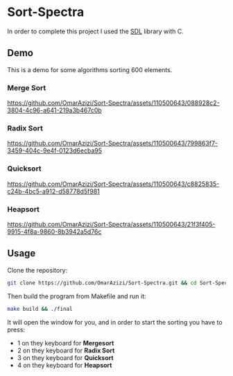 # Sort-Spectra
In order to complete this project I used the [SDL](https://www.libsdl.org/) library with C.

## Demo 
This is a demo for some algorithms sorting 600 elements.

### Merge Sort

https://github.com/OmarAzizi/Sort-Spectra/assets/110500643/088928c2-3804-4c96-a641-219a3b467c0b

### Radix Sort

https://github.com/OmarAzizi/Sort-Spectra/assets/110500643/799863f7-3459-404c-9e4f-0123d6ecba95

### Quicksort

https://github.com/OmarAzizi/Sort-Spectra/assets/110500643/c8825835-c24b-4bc5-a912-d58778d5f981

### Heapsort

https://github.com/OmarAzizi/Sort-Spectra/assets/110500643/21f3f405-9915-4f8a-9860-8b3942a5d76c

## Usage
Clone the repository:
```bash
git clone https://github.com/OmarAzizi/Sort-Spectra.git && cd Sort-Spectra
```

Then build the program from Makefile and run it:
```bash
make build && ./final
```

It will open the window for you, and in order to start the sorting you have to press:
- 1 on they keyboard for **Mergesort**
- 2 on they keyboard for **Radix Sort**
- 3 on they keyboard for **Quicksort**
- 4 on they keyboard for **Heapsort**

